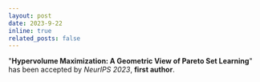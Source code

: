 ```yaml
---
layout: post
date: 2023-9-22 
inline: true
related_posts: false
---
```


"**Hypervolume Maximization: A Geometric View of Pareto Set Learning**" has been accepted by *NeurIPS 2023*,  **first author**. 

